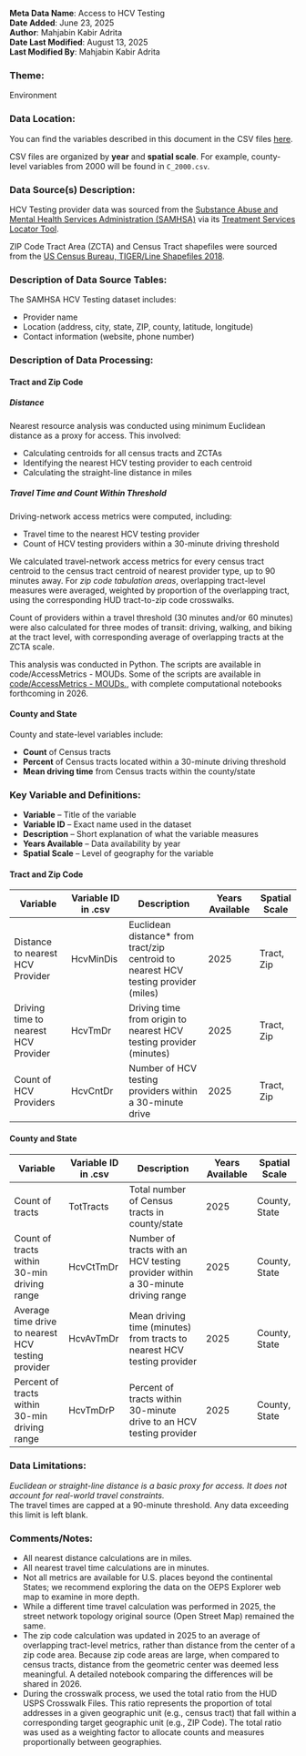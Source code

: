 **Meta Data Name**: Access to HCV Testing  
**Date Added**: June 23, 2025  
**Author**: Mahjabin Kabir Adrita  
**Date Last Modified**: August 13, 2025  
**Last Modified By**: Mahjabin Kabir Adrita  

### Theme:  
Environment  

### Data Location:  
You can find the variables described in this document in the CSV files [here](https://oeps.healthyregions.org/download).  

CSV files are organized by **year** and **spatial scale**. For example, county-level variables from 2000 will be found in `C_2000.csv`.  

### Data Source(s) Description:  
HCV Testing provider data was sourced from the [Substance Abuse and Mental Health Services Administration (SAMHSA)](https://www.samhsa.gov/) via its [Treatment Services Locator Tool](https://findtreatment.samhsa.gov/locator).  

ZIP Code Tract Area (ZCTA) and Census Tract shapefiles were sourced from the [US Census Bureau, TIGER/Line Shapefiles 2018](https://www.census.gov/geographies/mapping-files/time-series/geo/carto-boundary-file.html).

### Description of Data Source Tables:  
The SAMHSA HCV Testing dataset includes:  
- Provider name  
- Location (address, city, state, ZIP, county, latitude, longitude)  
- Contact information (website, phone number)  

### Description of Data Processing:  

#### Tract and Zip Code  

##### Distance  
Nearest resource analysis was conducted using minimum Euclidean distance as a proxy for access. This involved:  
- Calculating centroids for all census tracts and ZCTAs  
- Identifying the nearest HCV testing provider to each centroid  
- Calculating the straight-line distance in miles  

##### Travel Time and Count Within Threshold  
Driving-network access metrics were computed, including:  
- Travel time to the nearest HCV testing provider  
- Count of HCV testing providers within a 30-minute driving threshold  

We calculated travel-network access metrics for every census tract centroid to the census tract centroid of nearest provider type, up to 90 minutes away. For *zip code tabulation areas*, overlapping tract-level measures were averaged, weighted by proportion of the overlapping tract, using the corresponding HUD tract-to-zip code crosswalks. 

Count of providers within a travel threshold (30 minutes and/or 60 minutes) were also calculated for three modes of transit: driving, walking, and biking at the tract level, with corresponding average of overlapping tracts at the ZCTA scale. 

This analysis was conducted in Python. The scripts are available in code/AccessMetrics - MOUDs. Some of the scripts are available in [code/AccessMetrics - MOUDs.](https://github.com/GeoDaCenter/opioid-policy-scan/tree/fc3d94053dd1941a96a5945d73cc6f4845453484/code/Access%20Metrics%20-%20MOUD), with complete computational notebooks forthcoming in 2026.

#### County and State  
County and state-level variables include:  
- **Count** of Census tracts  
- **Percent** of Census tracts located within a 30-minute driving threshold  
- **Mean driving time** from Census tracts within the county/state  

### Key Variable and Definitions:

- **Variable** – Title of the variable  
- **Variable ID** – Exact name used in the dataset  
- **Description** – Short explanation of what the variable measures  
- **Years Available** – Data availability by year  
- **Spatial Scale** – Level of geography for the variable  

#### Tract and Zip Code

| Variable                          | Variable ID in .csv | Description | Years Available | Spatial Scale |
|----------------------------------|----------------------|-----------------------------------------------------------------------------|------------------|----------------|
| Distance to nearest HCV Provider  | HcvMinDis | Euclidean distance* from tract/zip centroid to nearest HCV testing provider (miles) | 2025 | Tract, Zip     |
| Driving time to nearest HCV Provider | HcvTmDr | Driving time from origin to nearest HCV testing provider (minutes)                  | 2025 | Tract, Zip     |
| Count of HCV Providers            | HcvCntDr | Number of HCV testing providers within a 30-minute drive                             | 2025 | Tract, Zip     |

#### County and State

| Variable                                   | Variable ID in .csv | Description                                                                     | Years Available | Spatial Scale |
|-------------------------------------------|----------------------|----------------------------------------------------------------------------------|------------------|----------------|
| Count of tracts                           | TotTracts | Total number of Census tracts in county/state                                   | 2025 | County, State  |
| Count of tracts within 30-min driving range | HcvCtTmDr | Number of tracts with an HCV testing provider within a 30-minute driving range           | 2025 | County, State  |
| Average time drive to nearest HCV testing provider | HcvAvTmDr | Mean driving time (minutes) from tracts to nearest HCV testing provider                  | 2025 | County, State  |
| Percent of tracts within 30-min driving range | HcvTmDrP | Percent of tracts within 30-minute drive to an HCV testing provider                      | 2025 | County, State  |

### Data Limitations:  
*Euclidean or straight-line distance is a basic proxy for access. It does not account for real-world travel constraints.*  
The travel times are capped at a 90-minute threshold. Any data exceeding this limit is left blank.

### Comments/Notes:  
* All nearest distance calculations are in miles. 
* All nearest travel time calculations are in minutes.
* Not all metrics are available for U.S. places beyond the continental States; we recommend exploring the data on the OEPS Explorer web map to examine in more depth.
* While a different time travel calculation was performed in 2025, the street network topology original source (Open Street Map) remained the same.
* The zip code calculation was updated in 2025 to an average of overlapping tract-level metrics, rather than distance from the center of a zip code area. Because zip code areas are large, when compared to census tracts, distance from the geometric center was deemed less meaningful. A detailed notebook comparing the differences will be shared in 2026.
* During the crosswalk process, we used the total ratio from the HUD USPS Crosswalk Files. This ratio represents the proportion of total addresses in a given geographic unit (e.g., census tract) that fall within a corresponding target geographic unit (e.g., ZIP Code). The total ratio was used as a weighting factor to allocate counts and measures proportionally between geographies.
